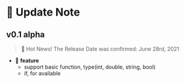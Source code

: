 # :rocket: Update Note  

## v0.1 alpha  

> :mega: Hot News! The Release Date was confirmed: June 28rd, 2021  

- :pencil: **feature**  
  - support basic function, type(int, double, string, bool)  
  - if, for available  

